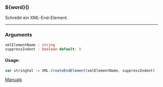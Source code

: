 ﻿### ${word}()
Schreibt ein XML-End-Element.

----

### Arguments
```ts
xmlElementName : string
suppressIndent : boolean default: 0
```
#### Usage:
```ts
var stringVal := XML.CreateEndElement(xmlElementName, suppressIndent)
```

[Manuals](https://manuals.opacc.ch/docs/doku2401/F-Script/ScriptBlockFunc.XML.CreateEndElement.html)
